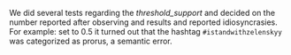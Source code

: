 We did several tests regarding the *threshold_support* and decided on the number reported after observing and results and reported idiosyncrasies. For example: set to 0.5 it turned out that the hashtag `#istandwithzelenskyy` was categorized as prorus, a semantic error.

